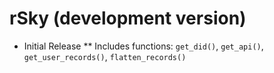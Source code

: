 # rSky (development version)

* Initial Release
** Includes functions: `get_did()`, `get_api()`, `get_user_records()`, `flatten_records()`
